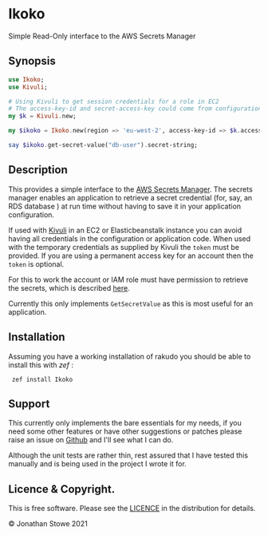 # Ikoko

Simple Read-Only interface to the AWS Secrets Manager

## Synopsis

```raku
use Ikoko;
use Kivuli;

# Using Kivuli to get session credentials for a role in EC2
# The access-key-id and secret-access-key could come from configuration
my $k = Kivuli.new;

my $ikoko = Ikoko.new(region => 'eu-west-2', access-key-id => $k.access-key-id, secret-access-key => $k.secret-access-key, token => $k.token );

say $ikoko.get-secret-value("db-user").secret-string;
```

## Description

This provides a simple interface to the [AWS Secrets Manager](https://docs.aws.amazon.com/secretsmanager/index.html). The secrets manager enables an application to retrieve a secret credential (for, say, an RDS database ) at run time without having to save it in your application configuration.

If used with [Kivuli](https://docs.aws.amazon.com/secretsmanager/index.html) in an EC2 or Elasticbeanstalk instance you can avoid having all credentials in the configuration or application code. When used with the temporary credentials as supplied by Kivuli the `token` must be provided.  If you are using a permanent access key for
an account then the `token` is optional.

For this to work the account or IAM role must have permission to retrieve the secrets, which is described [here](https://docs.aws.amazon.com/secretsmanager/latest/userguide/auth-and-access.html).

Currently this only implements `GetSecretValue` as this is most useful for an application.

## Installation

Assuming you have a working installation of rakudo you should be able to install this with *zef* :

     zef install Ikoko

## Support

This currently only implements the bare essentials for my needs, if you need some other features or have other suggestions or patches please raise an issue on [Github](https://github.com/jonathanstowe/Ikoko/issues) and I'll see what I can do.

Although the unit tests are rather thin, rest assured that I have tested this manually and is being used in the project I wrote it for.

## Licence & Copyright.

This is free software. Please see the [LICENCE](LICENCE) in the distribution for details.

© Jonathan Stowe 2021
